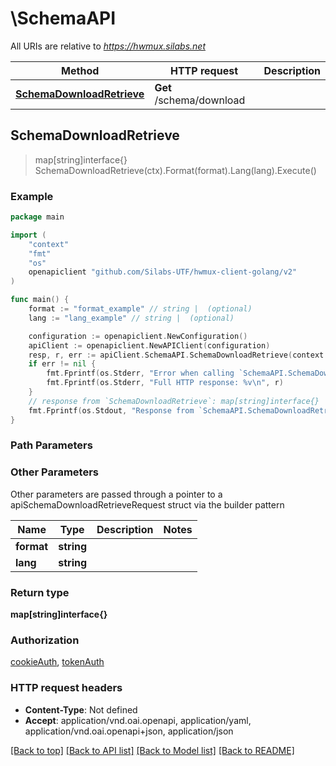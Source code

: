 # \SchemaAPI

All URIs are relative to *https://hwmux.silabs.net*

Method | HTTP request | Description
------------- | ------------- | -------------
[**SchemaDownloadRetrieve**](SchemaAPI.md#SchemaDownloadRetrieve) | **Get** /schema/download | 



## SchemaDownloadRetrieve

> map[string]interface{} SchemaDownloadRetrieve(ctx).Format(format).Lang(lang).Execute()





### Example

```go
package main

import (
    "context"
    "fmt"
    "os"
    openapiclient "github.com/Silabs-UTF/hwmux-client-golang/v2"
)

func main() {
    format := "format_example" // string |  (optional)
    lang := "lang_example" // string |  (optional)

    configuration := openapiclient.NewConfiguration()
    apiClient := openapiclient.NewAPIClient(configuration)
    resp, r, err := apiClient.SchemaAPI.SchemaDownloadRetrieve(context.Background()).Format(format).Lang(lang).Execute()
    if err != nil {
        fmt.Fprintf(os.Stderr, "Error when calling `SchemaAPI.SchemaDownloadRetrieve``: %v\n", err)
        fmt.Fprintf(os.Stderr, "Full HTTP response: %v\n", r)
    }
    // response from `SchemaDownloadRetrieve`: map[string]interface{}
    fmt.Fprintf(os.Stdout, "Response from `SchemaAPI.SchemaDownloadRetrieve`: %v\n", resp)
}
```

### Path Parameters



### Other Parameters

Other parameters are passed through a pointer to a apiSchemaDownloadRetrieveRequest struct via the builder pattern


Name | Type | Description  | Notes
------------- | ------------- | ------------- | -------------
 **format** | **string** |  | 
 **lang** | **string** |  | 

### Return type

**map[string]interface{}**

### Authorization

[cookieAuth](../README.md#cookieAuth), [tokenAuth](../README.md#tokenAuth)

### HTTP request headers

- **Content-Type**: Not defined
- **Accept**: application/vnd.oai.openapi, application/yaml, application/vnd.oai.openapi+json, application/json

[[Back to top]](#) [[Back to API list]](../README.md#documentation-for-api-endpoints)
[[Back to Model list]](../README.md#documentation-for-models)
[[Back to README]](../README.md)

